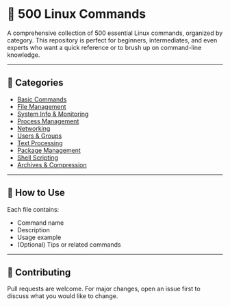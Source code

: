 # 🐧 500 Linux Commands

A comprehensive collection of 500 essential Linux commands, organized by category. This repository is perfect for beginners, intermediates, and even experts who want a quick reference or to brush up on command-line knowledge.

---

## 📂 Categories

- [Basic Commands](basics)
- [File Management](file_management)
- [System Info & Monitoring](system_info)
- [Process Management](process_mgmt)
- [Networking](networking)
- [Users & Groups](users_groups)
- [Text Processing](text_processing)
- [Package Management](package_mgmt)
- [Shell Scripting](scripting)
- [Archives & Compression](archives_compression)

---

## 📌 How to Use

Each file contains:
- Command name
- Description
- Usage example
- (Optional) Tips or related commands

---

## 🤝 Contributing

Pull requests are welcome. For major changes, open an issue first to discuss what you would like to change.